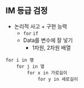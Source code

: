 ## IM 등급 검정

- 논리적 사고 + 구현 능력
  - `for` `if` 
  - Data를 변수에 잘 넣기
    - 1차원, 2차원 배열

``` 
for i in 행
    for j in 열
    	for x in 가로길이
    		for y in 세로길이
```



